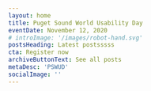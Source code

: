 ```yaml
---
layout: home
title: Puget Sound World Usability Day
eventDate: November 12, 2020
# introImage: '/images/robot-hand.svg'
postsHeading: Latest postsssss
cta: Register now
archiveButtonText: See all posts
metaDesc: 'PSWUD'
socialImage: ''
---
```

